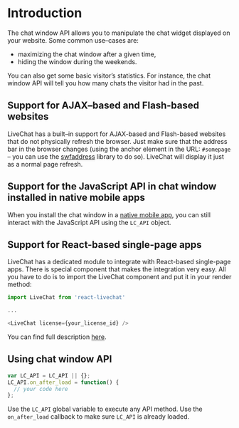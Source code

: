 # Introduction

The chat window API allows you to manipulate the chat widget displayed on your website. Some common use–cases are:

*   maximizing the chat window after a given time,
*   hiding the window during the weekends.

You can also get some basic visitor’s statistics. For instance, the chat window API will tell you how many chats the visitor had in the past.

## Support for AJAX–based and Flash-based websites

LiveChat has a built–in support for AJAX-based and Flash-based websites that do not physically refresh the browser. Just make sure that the address bar in the browser changes (using the anchor element in the URL: `#somepage` – you can use the [swfaddress](http://www.asual.com/swfaddress/) library to do so). LiveChat will display it just as a normal page refresh.

## Support for the JavaScript API in chat window installed in native mobile apps

When you install the chat window in a [native mobile app](https://developers.livechatinc.com/mobile/), you can still interact with the JavaScript API using the `LC_API` object.

## Support for React-based single-page apps

LiveChat has a dedicated module to integrate with React-based single-page apps.
There is special component that makes the integration very easy. 
All you have to do is to import the LiveChat component and put it in your render method:
```javascript
import LiveChat from 'react-livechat'

...

<LiveChat license={your_license_id} />
```
You can find full description [here](https://github.com/livechat/react-livechat).


## Using chat window API

```js
var LC_API = LC_API || {};
LC_API.on_after_load = function() {
  // your code here
};
```

Use the `LC_API` global variable to execute any API method. Use the `on_after_load` callback to make sure `LC_API` is already loaded.
